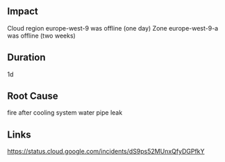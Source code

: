 ## Impact

Cloud region europe-west-9 was offline (one day)
Zone europe-west-9-a was offline (two weeks)

## Duration

1d

## Root Cause

fire after cooling system water pipe leak

## Links

https://status.cloud.google.com/incidents/dS9ps52MUnxQfyDGPfkY

